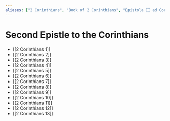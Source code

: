 ```yaml
---
aliases: ["2 Corinthians", "Book of 2 Corinthians", "Epistola II ad Corinthios", "Second Corinthians", "Second Epistle of St. Paul to the Corinthians", "Second Epistle to the Corinthians", "Second Letter of Paul to the Corinthians", "Πρὸς Κορινθίους Βʹ"]
---
```



# Second Epistle to the Corinthians
- [[2 Corinthians 1]]
- [[2 Corinthians 2]]
- [[2 Corinthians 3]]
- [[2 Corinthians 4]]
- [[2 Corinthians 5]]
- [[2 Corinthians 6]]
- [[2 Corinthians 7]]
- [[2 Corinthians 8]]
- [[2 Corinthians 9]]
- [[2 Corinthians 10]]
- [[2 Corinthians 11]]
- [[2 Corinthians 12]]
- [[2 Corinthians 13]]

